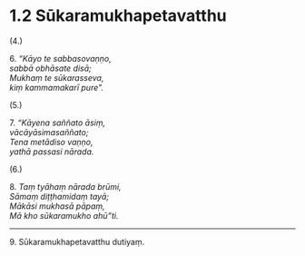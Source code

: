 

# 1.2 Sūkaramukhapetavatthu



(4.)

6\. _“Kāyo te sabbasovaṇṇo,_  
_sabbā obhāsate disā;_  
_Mukhaṃ te sūkarasseva,_  
_kiṃ kammamakarī pure”._  


(5.)

7\. _“Kāyena saññato āsiṃ,_  
_vācāyāsimasaññato;_  
_Tena metādiso vaṇṇo,_  
_yathā passasi nārada._  


(6.)

8\. _Taṃ tyāhaṃ nārada brūmi,_  
_Sāmaṃ diṭṭhamidaṃ tayā;_  
_Mākāsi mukhasā pāpaṃ,_  
_Mā kho sūkaramukho ahū”ti._  


---

9\. Sūkaramukhapetavatthu dutiyaṃ.





